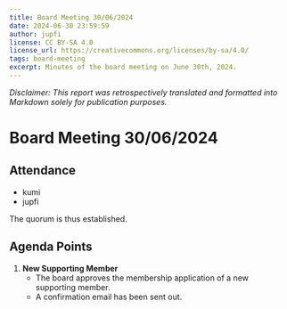 ```yaml
---
title: Board Meeting 30/06/2024
date: 2024-06-30 23:59:59
author: jupfi
license: CC BY-SA 4.0
license_url: https://creativecommons.org/licenses/by-sa/4.0/
tags: board-meeting
excerpt: Minutes of the board meeting on June 30th, 2024.
---
```


_Disclaimer: This report was retrospectively translated and formatted into Markdown solely for publication purposes._

# Board Meeting 30/06/2024

## Attendance  

- kumi  
- jupfi  

The quorum is thus established.

## Agenda Points  

1. **New Supporting Member**  
   - The board approves the membership application of a new supporting member.
   - A confirmation email has been sent out.
